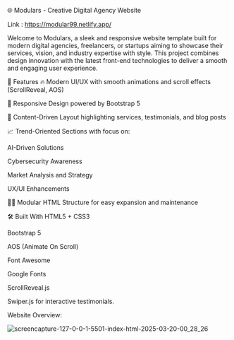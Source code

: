 🌐 Modulars - Creative Digital Agency Website

Link : https://modular99.netlify.app/

Welcome to Modulars, a sleek and responsive website template built for modern digital agencies, freelancers, or startups aiming to showcase their services, vision, and industry expertise with style. This project combines design innovation with the latest front-end technologies to deliver a smooth and engaging user experience.

💼 Features
🔥 Modern UI/UX with smooth animations and scroll effects (ScrollReveal, AOS)

🎯 Responsive Design powered by Bootstrap 5

🧠 Content-Driven Layout highlighting services, testimonials, and blog posts

📈 Trend-Oriented Sections with focus on:

AI-Driven Solutions

Cybersecurity Awareness

Market Analysis and Strategy

UX/UI Enhancements

👨‍💻 Modular HTML Structure for easy expansion and maintenance

🛠️ Built With
HTML5 + CSS3

Bootstrap 5

AOS (Animate On Scroll)

Font Awesome

Google Fonts

ScrollReveal.js

Swiper.js for interactive testimonials.


Website Overview:


![screencapture-127-0-0-1-5501-index-html-2025-03-20-00_28_26](https://github.com/user-attachments/assets/57060870-cdba-450e-9ba5-7fbe8bb05d0e)



